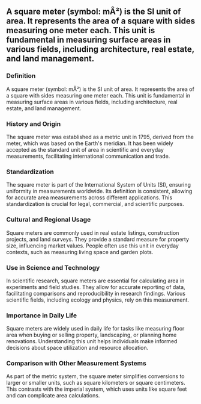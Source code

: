 ## A square meter (symbol: mÂ²) is the SI unit of area. It represents the area of a square with sides measuring one meter each. This unit is fundamental in measuring surface areas in various fields, including architecture, real estate, and land management.

### Definition
A square meter (symbol: mÂ²) is the SI unit of area. It represents the area of a square with sides measuring one meter each. This unit is fundamental in measuring surface areas in various fields, including architecture, real estate, and land management.

### History and Origin
The square meter was established as a metric unit in 1795, derived from the meter, which was based on the Earth's meridian. It has been widely accepted as the standard unit of area in scientific and everyday measurements, facilitating international communication and trade.

### Standardization
The square meter is part of the International System of Units (SI), ensuring uniformity in measurements worldwide. Its definition is consistent, allowing for accurate area measurements across different applications. This standardization is crucial for legal, commercial, and scientific purposes.

### Cultural and Regional Usage
Square meters are commonly used in real estate listings, construction projects, and land surveys. They provide a standard measure for property size, influencing market values. People often use this unit in everyday contexts, such as measuring living space and garden plots.

### Use in Science and Technology
In scientific research, square meters are essential for calculating area in experiments and field studies. They allow for accurate reporting of data, facilitating comparisons and reproducibility in research findings. Various scientific fields, including ecology and physics, rely on this measurement.

### Importance in Daily Life
Square meters are widely used in daily life for tasks like measuring floor area when buying or selling property, landscaping, or planning home renovations. Understanding this unit helps individuals make informed decisions about space utilization and resource allocation.

### Comparison with Other Measurement Systems
As part of the metric system, the square meter simplifies conversions to larger or smaller units, such as square kilometers or square centimeters. This contrasts with the imperial system, which uses units like square feet and can complicate area calculations.

